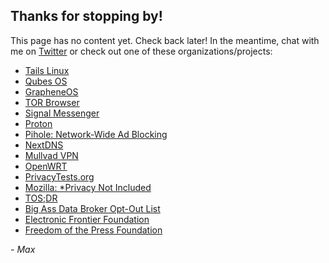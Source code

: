 ## Thanks for stopping by!

This page has no content yet. Check back later! In the meantime, chat with me on [Twitter](https://twitter.com/maximedale) or check out one of these organizations/projects:

- [Tails Linux](https://tails.boum.org/)
- [Qubes OS](https://www.qubes-os.org/)
- [GrapheneOS](https://grapheneos.org)
- [TOR Browser](https://www.torproject.org)
- [Signal Messenger](https://www.signal.org)
- [Proton](https://proton.me)
- [Pihole: Network-Wide Ad Blocking](https://pi-hole.net)
- [NextDNS](https://nextdns.io)
- [Mullvad VPN](https://mullvad.net)
- [OpenWRT](https://openwrt.org/)
- [PrivacyTests.org](https://privacytests.org)
- [Mozilla: \*Privacy Not Included](https://foundation.mozilla.org/en/privacynotincluded/)
- [TOS;DR](https://tosdr.org)
- [Big Ass Data Broker Opt-Out List](https://github.com/yaelwrites/Big-Ass-Data-Broker-Opt-Out-List)
- [Electronic Frontier Foundation](https://www.eff.org)
- [Freedom of the Press Foundation](https://freedom.press)

*- Max*
